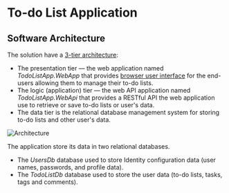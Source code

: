 # To-do List Application

## Software Architecture

The solution have a [3-tier architecture](https://en.wikipedia.org/wiki/Multitier_architecture):
  * The presentation tier — the web application named *TodoListApp.WebApp* that provides [browser user interface](https://en.wikipedia.org/wiki/Browser_user_interface) for the end-users allowing them to manage their to-do lists.
  * The logic (application) tier — the web API application named *TodoListApp.WebApi* that provides a RESTful API the web application use to retrieve or save to-do lists or user's data.
  * The data tier is the relational database management system for storing to-do lists and other user's data.

![Architecture](images/architecture.png)

The application store its data in two relational databases.
  * The *UsersDb* database used to store Identity configuration data (user names, passwords, and profile data).
  * The *TodoListDb* database used to store the user data (to-do lists, tasks, tags and comments).

